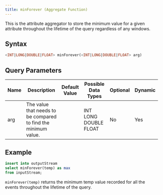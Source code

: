 ```yaml
---
title: minForever (Aggregate Function)
---
```


This is the attribute aggregator to store the minimum value for a given attribute throughout the lifetime of the query regardless of any windows.

## Syntax

```sql
<INT|LONG|DOUBLE|FLOAT> minForever(<INT|LONG|DOUBLE|FLOAT> arg)
```

## Query Parameters

| Name | Description                                                    | Default Value | Possible Data Types   | Optional | Dynamic |
|------|----------------------------------------------------------------|---------------|-----------------------|----------|---------|
| arg  | The value that needs to be compared to find the minimum value. |               | INT LONG DOUBLE FLOAT | No       | Yes     |

## Example

```sql
insert into outputStream
select minForever(temp) as max
from inputStream;
```

`minForever(temp)` returns the minimum temp value recorded for all the events throughout the lifetime of the query.

